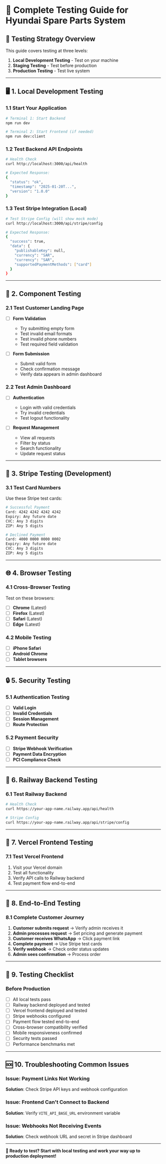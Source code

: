 # 🧪 Complete Testing Guide for Hyundai Spare Parts System

## 🎯 **Testing Strategy Overview**

This guide covers testing at three levels:

1. **Local Development Testing** - Test on your machine
2. **Staging Testing** - Test before production
3. **Production Testing** - Test live system

---

## 🖥️ **1. Local Development Testing**

### **1.1 Start Your Application**

```bash
# Terminal 1: Start Backend
npm run dev

# Terminal 2: Start Frontend (if needed)
npm run dev:client
```

### **1.2 Test Backend API Endpoints**

```bash
# Health Check
curl http://localhost:3000/api/health

# Expected Response:
{
  "status": "ok",
  "timestamp": "2025-01-20T...",
  "version": "1.0.0"
}
```

### **1.3 Test Stripe Integration (Local)**

```bash
# Test Stripe Config (will show mock mode)
curl http://localhost:3000/api/stripe/config

# Expected Response:
{
  "success": true,
  "data": {
    "publishableKey": null,
    "currency": "SAR",
    "currency": "SAR",
    "supportedPaymentMethods": ["card"]
  }
}
```

---

## 🧪 **2. Component Testing**

### **2.1 Test Customer Landing Page**

- [ ] **Form Validation**
  - Try submitting empty form
  - Test invalid email formats
  - Test invalid phone numbers
  - Test required field validation

- [ ] **Form Submission**
  - Submit valid form
  - Check confirmation message
  - Verify data appears in admin dashboard

### **2.2 Test Admin Dashboard**

- [ ] **Authentication**
  - Login with valid credentials
  - Try invalid credentials
  - Test logout functionality

- [ ] **Request Management**
  - View all requests
  - Filter by status
  - Search functionality
  - Update request status

---

## 🚀 **3. Stripe Testing (Development)**

### **3.1 Test Card Numbers**

Use these Stripe test cards:

```bash
# Successful Payment
Card: 4242 4242 4242 4242
Expiry: Any future date
CVC: Any 3 digits
ZIP: Any 5 digits

# Declined Payment
Card: 4000 0000 0000 0002
Expiry: Any future date
CVC: Any 3 digits
ZIP: Any 5 digits
```

---

## 🌐 **4. Browser Testing**

### **4.1 Cross-Browser Testing**

Test on these browsers:

- [ ] **Chrome** (Latest)
- [ ] **Firefox** (Latest)
- [ ] **Safari** (Latest)
- [ ] **Edge** (Latest)

### **4.2 Mobile Testing**

- [ ] **iPhone Safari**
- [ ] **Android Chrome**
- [ ] **Tablet browsers**

---

## 🔒 **5. Security Testing**

### **5.1 Authentication Testing**

- [ ] **Valid Login**
- [ ] **Invalid Credentials**
- [ ] **Session Management**
- [ ] **Route Protection**

### **5.2 Payment Security**

- [ ] **Stripe Webhook Verification**
- [ ] **Payment Data Encryption**
- [ ] **PCI Compliance Check**

---

## 🚂 **6. Railway Backend Testing**

### **6.1 Test Railway Backend**

```bash
# Health Check
curl https://your-app-name.railway.app/api/health

# Stripe Config
curl https://your-app-name.railway.app/api/stripe/config
```

---

## 🚀 **7. Vercel Frontend Testing**

### **7.1 Test Vercel Frontend**

1. Visit your Vercel domain
2. Test all functionality
3. Verify API calls to Railway backend
4. Test payment flow end-to-end

---

## 🔄 **8. End-to-End Testing**

### **8.1 Complete Customer Journey**

1. **Customer submits request** → Verify admin receives it
2. **Admin processes request** → Set pricing and generate payment
3. **Customer receives WhatsApp** → Click payment link
4. **Complete payment** → Use Stripe test cards
5. **Verify webhook** → Check order status updates
6. **Admin sees confirmation** → Process order

---

## 🎯 **9. Testing Checklist**

### **Before Production**

- [ ] All local tests pass
- [ ] Railway backend deployed and tested
- [ ] Vercel frontend deployed and tested
- [ ] Stripe webhooks configured
- [ ] Payment flow tested end-to-end
- [ ] Cross-browser compatibility verified
- [ ] Mobile responsiveness confirmed
- [ ] Security tests passed
- [ ] Performance benchmarks met

---

## 🆘 **10. Troubleshooting Common Issues**

### **Issue: Payment Links Not Working**

**Solution**: Check Stripe API keys and webhook configuration

### **Issue: Frontend Can't Connect to Backend**

**Solution**: Verify `VITE_API_BASE_URL` environment variable

### **Issue: Webhooks Not Receiving Events**

**Solution**: Check webhook URL and secret in Stripe dashboard

---

**🚀 Ready to test? Start with local testing and work your way up to production deployment!**
